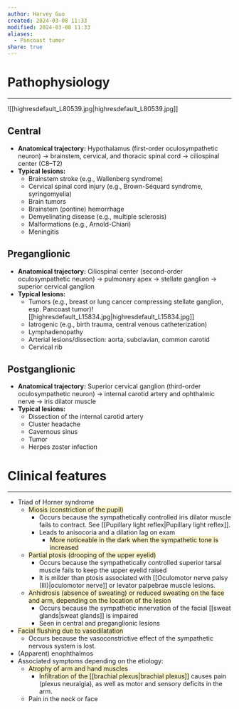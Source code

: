 ```yaml
---
author: Harvey Guo
created: 2024-03-08 11:33
modified: 2024-03-08 11:33
aliases:
  - Pancoast tumor
share: true
---
```

# Pathophysiology
---
![[highresdefault_L80539.jpg|highresdefault_L80539.jpg]]
## Central
- **Anatomical trajectory:** Hypothalamus (first-order oculosympathetic neuron) → brainstem, cervical, and thoracic spinal cord → ciliospinal center (C8–T2)
- **Typical lesions:**
    - Brainstem stroke (e.g., Wallenberg syndrome)
    - Cervical spinal cord injury (e.g., Brown-Séquard syndrome, syringomyelia)
    - Brain tumors
    - Brainstem (pontine) hemorrhage
    - Demyelinating disease (e.g., multiple sclerosis)
    - Malformations (e.g., Arnold-Chiari)
    - Meningitis
## Preganglionic
- **Anatomical trajectory:** Ciliospinal center (second-order oculosympathetic neuron) → pulmonary apex → stellate ganglion → superior cervical ganglion
- **Typical lesions:**
    - Tumors (e.g., breast or lung cancer compressing stellate ganglion, esp. Pancoast tumor)![[highresdefault_L15834.jpg|highresdefault_L15834.jpg]]
    - Iatrogenic (e.g., birth trauma, central venous catheterization)
    - Lymphadenopathy
    - Arterial lesions/dissection: aorta, subclavian, common carotid
    - Cervical rib
## Postganglionic
- **Anatomical trajectory:** Superior cervical ganglion (third-order oculosympathetic neuron) → internal carotid artery and ophthalmic nerve → iris dilator muscle
- **Typical lesions:**
    - Dissection of the internal carotid artery
    - Cluster headache
    - Cavernous sinus
    - Tumor
    - Herpes zoster infection
# Clinical features
---
- Triad of Horner syndrome 
	- <span style="background:rgba(240, 200, 0, 0.2)">Miosis (constriction of the pupil)</span>
		- Occurs because the sympathetically controlled iris dilator muscle fails to contract. See [[Pupillary light reflex|Pupillary light reflex]].
		- Leads to anisocoria and a dilation lag on exam
			- <span style="background:rgba(240, 200, 0, 0.2)">More noticeable in the dark when the sympathetic tone is increased</span>
	- <span style="background:rgba(240, 200, 0, 0.2)">Partial ptosis (drooping of the upper eyelid)</span>
		- Occurs because the sympathetically controlled superior tarsal muscle fails to keep the upper eyelid raised
		- It is milder than ptosis associated with [[Oculomotor nerve palsy (III)|oculomotor nerve]] or levator palpebrae muscle lesions.
	- <span style="background:rgba(240, 200, 0, 0.2)">Anhidrosis (absence of sweating) or reduced sweating on the face and arm, depending on the location of the lesion</span>
		- Occurs because the sympathetic innervation of the facial [[sweat glands|sweat glands]] is impaired
		- Seen in central and preganglionic lesions 
- <span style="background:rgba(240, 200, 0, 0.2)">Facial flushing due to vasodilatation</span> 
	- Occurs because the vasoconstrictive effect of the sympathetic nervous system is lost.
- (Apparent) enophthalmos 
- Associated symptoms depending on the etiology:
	- <span style="background:rgba(240, 200, 0, 0.2)">Atrophy of arm and hand muscles </span>
		- <span style="background:rgba(240, 200, 0, 0.2)">Infiltration of the [[brachial plexus|brachial plexus]]</span> causes pain (plexus neuralgia), as well as motor and sensory deficits in the arm.
	- Pain in the neck or face 